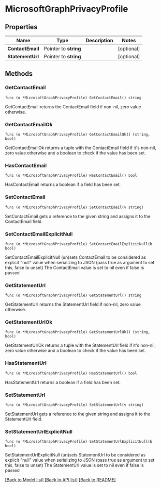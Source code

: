 # MicrosoftGraphPrivacyProfile

## Properties

Name | Type | Description | Notes
------------ | ------------- | ------------- | -------------
**ContactEmail** | Pointer to **string** |  | [optional] 
**StatementUrl** | Pointer to **string** |  | [optional] 

## Methods

### GetContactEmail

`func (o *MicrosoftGraphPrivacyProfile) GetContactEmail() string`

GetContactEmail returns the ContactEmail field if non-nil, zero value otherwise.

### GetContactEmailOk

`func (o *MicrosoftGraphPrivacyProfile) GetContactEmailOk() (string, bool)`

GetContactEmailOk returns a tuple with the ContactEmail field if it's non-nil, zero value otherwise
and a boolean to check if the value has been set.

### HasContactEmail

`func (o *MicrosoftGraphPrivacyProfile) HasContactEmail() bool`

HasContactEmail returns a boolean if a field has been set.

### SetContactEmail

`func (o *MicrosoftGraphPrivacyProfile) SetContactEmail(v string)`

SetContactEmail gets a reference to the given string and assigns it to the ContactEmail field.

### SetContactEmailExplicitNull

`func (o *MicrosoftGraphPrivacyProfile) SetContactEmailExplicitNull(b bool)`

SetContactEmailExplicitNull (un)sets ContactEmail to be considered as explicit "null" value
when serializing to JSON (pass true as argument to set this, false to unset)
The ContactEmail value is set to nil even if false is passed
### GetStatementUrl

`func (o *MicrosoftGraphPrivacyProfile) GetStatementUrl() string`

GetStatementUrl returns the StatementUrl field if non-nil, zero value otherwise.

### GetStatementUrlOk

`func (o *MicrosoftGraphPrivacyProfile) GetStatementUrlOk() (string, bool)`

GetStatementUrlOk returns a tuple with the StatementUrl field if it's non-nil, zero value otherwise
and a boolean to check if the value has been set.

### HasStatementUrl

`func (o *MicrosoftGraphPrivacyProfile) HasStatementUrl() bool`

HasStatementUrl returns a boolean if a field has been set.

### SetStatementUrl

`func (o *MicrosoftGraphPrivacyProfile) SetStatementUrl(v string)`

SetStatementUrl gets a reference to the given string and assigns it to the StatementUrl field.

### SetStatementUrlExplicitNull

`func (o *MicrosoftGraphPrivacyProfile) SetStatementUrlExplicitNull(b bool)`

SetStatementUrlExplicitNull (un)sets StatementUrl to be considered as explicit "null" value
when serializing to JSON (pass true as argument to set this, false to unset)
The StatementUrl value is set to nil even if false is passed

[[Back to Model list]](../README.md#documentation-for-models) [[Back to API list]](../README.md#documentation-for-api-endpoints) [[Back to README]](../README.md)


